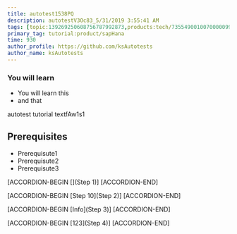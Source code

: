 ```yaml
---
title: autotest1538PQ
description: autotestV3Oc83_5/31/2019 3:55:41 AM
tags: [topic:139269250608756787992873,products:tech/73554900100700000996,tutorial:experience/advanced]
primary_tag: tutorial:product/sapHana
time: 930
author_profile: https://github.com/ksAutotests
author_name: ksAutotests
---
```

### You will learn
- You will learn this
- and that

autotest tutorial textfAw1s1

## Prerequisites
- Prerequisute1
- Prerequisute2
- Prerequisute3

[ACCORDION-BEGIN [](Step 1)]
[ACCORDION-END]

[ACCORDION-BEGIN [Step 10](Step 2)]
[ACCORDION-END]

[ACCORDION-BEGIN [Info](Step 3)]
[ACCORDION-END]

[ACCORDION-BEGIN [123](Step 4)]
[ACCORDION-END]

